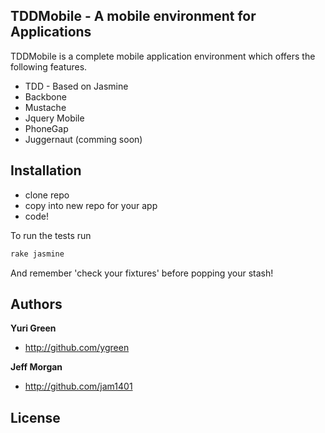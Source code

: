 ## TDDMobile - A mobile environment for Applications

TDDMobile is a complete mobile application environment which offers the following features.

+ TDD - Based on Jasmine
+ Backbone
+ Mustache
+ Jquery Mobile
+ PhoneGap
+ Juggernaut (comming soon)

## Installation

+ clone repo
+ copy into new repo for your app
+ code!

To run the tests run

```js
rake jasmine
```

And remember 'check your fixtures' before popping your stash!

## Authors

**Yuri Green**

+ http://github.com/ygreen

**Jeff Morgan**

+ http://github.com/jam1401

## License